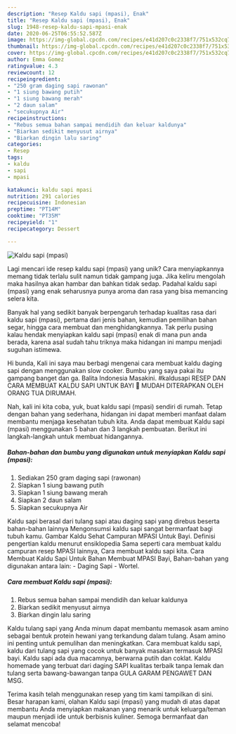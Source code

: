 ```yaml
---
description: "Resep Kaldu sapi (mpasi), Enak"
title: "Resep Kaldu sapi (mpasi), Enak"
slug: 1948-resep-kaldu-sapi-mpasi-enak
date: 2020-06-25T06:55:52.587Z
image: https://img-global.cpcdn.com/recipes/e41d207c0c2338f7/751x532cq70/kaldu-sapi-mpasi-foto-resep-utama.jpg
thumbnail: https://img-global.cpcdn.com/recipes/e41d207c0c2338f7/751x532cq70/kaldu-sapi-mpasi-foto-resep-utama.jpg
cover: https://img-global.cpcdn.com/recipes/e41d207c0c2338f7/751x532cq70/kaldu-sapi-mpasi-foto-resep-utama.jpg
author: Emma Gomez
ratingvalue: 4.3
reviewcount: 12
recipeingredient:
- "250 gram daging sapi rawonan"
- "1 siung bawang putih"
- "1 siung bawang merah"
- "2 daun salam"
- "secukupnya Air"
recipeinstructions:
- "Rebus semua bahan sampai mendidih dan keluar kaldunya"
- "Biarkan sedikit menyusut airnya"
- "Biarkan dingin lalu saring"
categories:
- Resep
tags:
- kaldu
- sapi
- mpasi

katakunci: kaldu sapi mpasi 
nutrition: 291 calories
recipecuisine: Indonesian
preptime: "PT14M"
cooktime: "PT35M"
recipeyield: "1"
recipecategory: Dessert

---
```



![Kaldu sapi (mpasi)](https://img-global.cpcdn.com/recipes/e41d207c0c2338f7/751x532cq70/kaldu-sapi-mpasi-foto-resep-utama.jpg)

Lagi mencari ide resep kaldu sapi (mpasi) yang unik? Cara menyiapkannya memang tidak terlalu sulit namun tidak gampang juga. Jika keliru mengolah maka hasilnya akan hambar dan bahkan tidak sedap. Padahal kaldu sapi (mpasi) yang enak seharusnya punya aroma dan rasa yang bisa memancing selera kita.

Banyak hal yang sedikit banyak berpengaruh terhadap kualitas rasa dari kaldu sapi (mpasi), pertama dari jenis bahan, kemudian pemilihan bahan segar, hingga cara membuat dan menghidangkannya. Tak perlu pusing kalau hendak menyiapkan kaldu sapi (mpasi) enak di mana pun anda berada, karena asal sudah tahu triknya maka hidangan ini mampu menjadi suguhan istimewa.

Hi bunda, Kali ini saya mau berbagi mengenai cara membuat kaldu daging sapi dengan menggunakan slow cooker. Bumbu yang saya pakai itu gampang banget dan ga. Balita Indonesia Masakini. #kaldusapi RESEP DAN CARA MEMBUAT KALDU SAPI UNTUK BAYI 💖 MUDAH DITERAPKAN OLEH ORANG TUA DIRUMAH.


Nah, kali ini kita coba, yuk, buat kaldu sapi (mpasi) sendiri di rumah. Tetap dengan bahan yang sederhana, hidangan ini dapat memberi manfaat dalam membantu menjaga kesehatan tubuh kita. Anda dapat membuat Kaldu sapi (mpasi) menggunakan 5 bahan dan 3 langkah pembuatan. Berikut ini langkah-langkah untuk membuat hidangannya.

<!--inarticleads1-->

##### Bahan-bahan dan bumbu yang digunakan untuk menyiapkan Kaldu sapi (mpasi):

1. Sediakan 250 gram daging sapi (rawonan)
1. Siapkan 1 siung bawang putih
1. Siapkan 1 siung bawang merah
1. Siapkan 2 daun salam
1. Siapkan secukupnya Air


Kaldu sapi berasal dari tulang sapi atau daging sapi yang direbus beserta bahan-bahan lainnya Mengonsumsi kaldu sapi sangat bermanfaat bagi tubuh kamu. Gambar Kaldu Sehat Campuran MPASI Untuk Bayi. Definisi pengertian kaldu menurut ensiklopedia Sama seperti cara membuat kaldu campuran resep MPASI lainnya, Cara membuat kaldu sapi kita. Cara Membuat Kaldu Sapi Untuk Bahan Membuat MPASI Bayi, Bahan-bahan yang digunakan antara lain: - Daging Sapi - Wortel. 

<!--inarticleads2-->

##### Cara membuat Kaldu sapi (mpasi):

1. Rebus semua bahan sampai mendidih dan keluar kaldunya
1. Biarkan sedikit menyusut airnya
1. Biarkan dingin lalu saring


Kaldu tulang sapi yang Anda minum dapat membantu memasok asam amino sebagai bentuk protein hewani yang terkandung dalam tulang. Asam amino ini penting untuk pemulihan dan meningkatkan. Cara membuat kaldu sapi, kaldu dari tulang sapi yang cocok untuk banyak masakan termasuk MPASI bayi. Kaldu sapi ada dua macamnya, berwarna putih dan coklat. Kaldu homemade yang terbuat dari daging SAPI kualitas terbaik tanpa lemak dan tulang serta bawang-bawangan tanpa GULA GARAM PENGAWET DAN MSG. 

Terima kasih telah menggunakan resep yang tim kami tampilkan di sini. Besar harapan kami, olahan Kaldu sapi (mpasi) yang mudah di atas dapat membantu Anda menyiapkan makanan yang menarik untuk keluarga/teman maupun menjadi ide untuk berbisnis kuliner. Semoga bermanfaat dan selamat mencoba!
